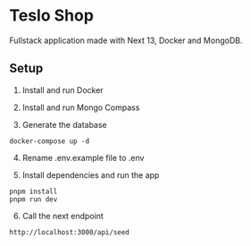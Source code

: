 # Teslo Shop

Fullstack application made with Next 13, Docker and MongoDB.

## Setup

1. Install and run Docker
2. Install and run Mongo Compass

3. Generate the database

```
docker-compose up -d
```

4. Rename .env.example file to .env

5. Install dependencies and run the app

```
pnpm install
pnpm run dev
```

6. Call the next endpoint

```
http://localhost:3000/api/seed
```
